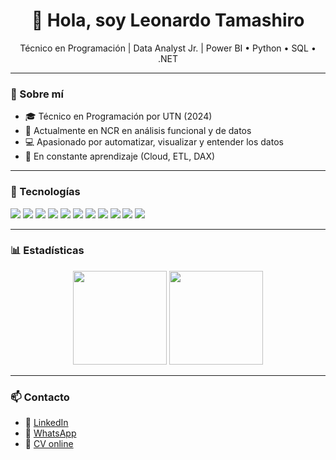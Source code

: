 <h1 align="center">👋 Hola, soy Leonardo Tamashiro</h1>

<p align="center">
  Técnico en Programación | Data Analyst Jr. | Power BI • Python • SQL • .NET
</p>

---

### 📌 Sobre mí

- 🎓 Técnico en Programación por UTN (2024)
- 💼 Actualmente en NCR en análisis funcional y de datos
- 💻 Apasionado por automatizar, visualizar y entender los datos
- 🌱 En constante aprendizaje (Cloud, ETL, DAX)

---

### 🔧 Tecnologías

<p align="left">
  <img src="https://img.shields.io/badge/SQL-025E8C?style=for-the-badge&logo=postgresql&logoColor=white"/>
  <img src="https://img.shields.io/badge/Power%20BI-F2C811?style=for-the-badge&logo=powerbi&logoColor=black"/>
  <img src="https://img.shields.io/badge/Python-FFD43B?style=for-the-badge&logo=python&logoColor=blue"/>
  <img src="https://img.shields.io/badge/Excel-217346?style=for-the-badge&logo=microsoft-excel&logoColor=white"/>
  <img src="https://img.shields.io/badge/Google_Sheets-34A853?style=for-the-badge&logo=googlesheets&logoColor=white"/>
  <img src="https://img.shields.io/badge/Java-007396?style=for-the-badge&logo=java&logoColor=white"/>
  <img src="https://img.shields.io/badge/JavaScript-F7DF1E?style=for-the-badge&logo=javascript&logoColor=black"/>
  <img src="https://img.shields.io/badge/HTML-E34F26?style=for-the-badge&logo=html5&logoColor=white"/>
  <img src="https://img.shields.io/badge/CSS-1572B6?style=for-the-badge&logo=css3&logoColor=white"/>
  <img src="https://img.shields.io/badge/.NET-512BD4?style=for-the-badge&logo=dotnet&logoColor=white"/>
  <img src="https://img.shields.io/badge/C%23-68217A?style=for-the-badge&logo=csharp&logoColor=white"/>
</p>

---

### 📊 Estadísticas

<p align="center">
  <img src="https://github-readme-stats.vercel.app/api?username=leotamashiro&show_icons=true&theme=default" height="150"/>
  <img src="https://github-readme-stats.vercel.app/api/top-langs/?username=leotamashiro&layout=compact&theme=default" height="150"/>
</p>

---

### 📫 Contacto

- 💼 [LinkedIn](https://www.linkedin.com/in/leotamashiro)
- 💬 [WhatsApp](https://wa.me/5401159690437)
- 📂 [CV online](https://tamashiroleo.github.io)
